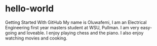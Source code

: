 # hello-world
Getting Started With GitHub
My name is Oluwafemi, I am an Electrical Engineering first year masters student at WSU, Pullman. I am very easy-going and loveable. I enjoy playing chess and the piano. I also enjoy watching movies and cooking. 

